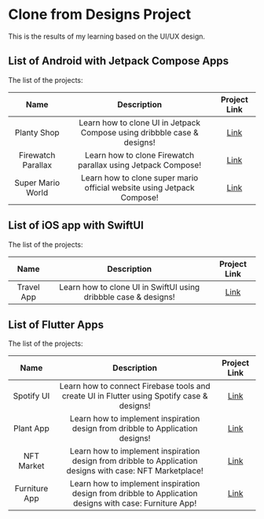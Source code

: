 # Clone from Designs Project
 This is the results of my learning based on the UI/UX design.

## List of Android with Jetpack Compose Apps
The list of the projects:

| Name      | Description  | Project Link  |
| :-: | :-: | :-: | 
| Planty Shop | Learn how to clone UI in Jetpack Compose using dribbble case & designs! | [Link](https://github.com/patriciafiona/Clone-From-Design-Projects/tree/main/Android%20with%20Jetpack%20Compose/Planty%20Shop) | 
| Firewatch Parallax | Learn how to clone Firewatch parallax using Jetpack Compose! | [Link](https://github.com/patriciafiona/Clone-From-Design-Projects/tree/main/Android%20with%20Jetpack%20Compose/FirewatchParallax) | 
| Super Mario World | Learn how to clone super mario official website using Jetpack Compose! | [Link](https://github.com/patriciafiona/Clone-From-Design-Projects/tree/Mario/Android%20with%20Jetpack%20Compose/MarioWorld) | 

## List of iOS app with SwiftUI
The list of the projects:

| Name      | Description  | Project Link  |
| :-: | :-: | :-: | 
| Travel App | Learn how to clone UI in SwiftUI using dribbble case & designs! | [Link](https://github.com/patriciafiona/Clone-From-Design-Projects/tree/main/iOS%20app%20with%20SwiftUI) | 

## List of Flutter Apps
The list of the projects:

| Name      | Description  | Project Link  |
| :-: | :-: | :-: | 
| Spotify UI | Learn how to connect Firebase tools and create UI in Flutter using Spotify case & designs! | [Link](https://github.com/patriciafiona/Flutter-Projects/tree/main/Flutter/Spotify%20UI) | 
| Plant App | Learn how to implement inspiration design from dribble to Application designs! | [Link](https://github.com/patriciafiona/Clone-From-Design-Projects/tree/main/Flutter/Plants%20App) | 
| NFT Market | Learn how to implement inspiration design from dribble to Application designs with case: NFT Marketplace! | [Link](https://github.com/patriciafiona/Clone-From-Design-Projects/tree/main/Flutter/NFT%20Marketplace/nft_marketplace) | 
| Furniture App | Learn how to implement inspiration design from dribble to Application designs with case: Furniture App! | [Link](https://github.com/patriciafiona/Clone-From-Design-Projects/tree/Furniture-App/Flutter/Furniture%20App) | 
